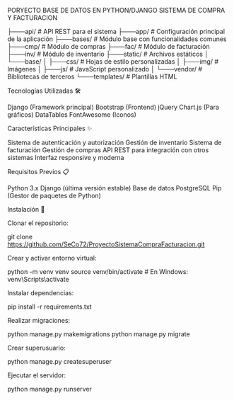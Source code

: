 PORYECTO BASE DE DATOS EN PYTHON/DJANGO
SISTEMA DE COMPRA Y FACTURACION

├───api/                  # API REST para el sistema
├───app/                  # Configuración principal de la aplicación
├───bases/               # Módulo base con funcionalidades comunes
├───cmp/                 # Módulo de compras
├───fac/                 # Módulo de facturación
├───inv/                 # Módulo de inventario
├───static/              # Archivos estáticos
│   └───base/
│       ├───css/         # Hojas de estilo personalizadas
│       ├───img/         # Imágenes
│       ├───js/          # JavaScript personalizado
│       └───vendor/      # Bibliotecas de terceros
└───templates/           # Plantillas HTML

Tecnologías Utilizadas 🛠️

Django (Framework principal)
Bootstrap (Frontend)
jQuery
Chart.js (Para gráficos)
DataTables
FontAwesome (Iconos)

Características Principales ✨

Sistema de autenticación y autorización
Gestión de inventario
Sistema de facturación
Gestión de compras
API REST para integración con otros sistemas
Interfaz responsive y moderna

Requisitos Previos 📋

Python 3.x
Django (última versión estable)
Base de datos PostgreSQL
Pip (Gestor de paquetes de Python)

Instalación 🔧

Clonar el repositorio:

git clone https://github.com/SeCo72/ProyectoSistemaCompraFacturacion.git

Crear y activar entorno virtual:

python -m venv venv
source venv/bin/activate  # En Windows: venv\Scripts\activate

Instalar dependencias:

pip install -r requirements.txt

Realizar migraciones:

python manage.py makemigrations
python manage.py migrate

Crear superusuario:

python manage.py createsuperuser

Ejecutar el servidor:

python manage.py runserver
